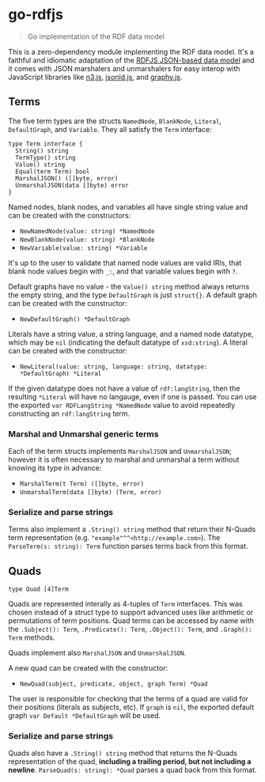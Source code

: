 # go-rdfjs

> Go implementation of the RDF data model

This is a zero-dependency module implementing the RDF data model. It's a faithful and idiomatic adaptation of the [RDFJS JSON-based data model](http://rdf.js.org/data-model-spec/) and it comes with JSON marshalers and unmarshalers for easy interop with JavaScript libraries like [n3.js](https://github.com/rdfjs/N3.js), [jsonld.js](https://github.com/digitalbazaar/jsonld.js), and [graphy.js](https://github.com/blake-regalia/graphy.js).

## Terms

The five term types are the structs `NamedNode`, `BlankNode`, `Literal`, `DefaultGraph`, and `Variable`. They all satisfy the `Term` interface:

```golang
type Term interface {
  String() string
  TermType() string
  Value() string
  Equal(term Term) bool
  MarshalJSON() ([]byte, error)
  UnmarshalJSON(data []byte) error
}
```

Named nodes, blank nodes, and variables all have single string value and can be created with the constructors:

- `NewNamedNode(value: string) *NamedNode`
- `NewBlankNode(value: string) *BlankNode`
- `NewVariable(value: string) *Variable`

It's up to the user to validate that named node values are valid IRIs, that blank node values begin with `_:`, and that variable values begin with `?`.

Default graphs have no value - the `Value() string` method always returns the empty string, and the type `DefaultGraph` is just `struct{}`. A default graph can be created with the constructor:

- `NewDefaultGraph() *DefaultGraph`

Literals have a string value, a string language, and a named node datatype, which may be `nil` (indicating the default datatype of `xsd:string`). A literal can be created with the constructor:

- `NewLiteral(value: string, language: string, datatype: *DefaultGraph) *Literal`

If the given datatype does not have a value of `rdf:langString`, then the resulting `*Literal` will have no langauge, even if one is passed. You can use the exported `var RDFLangString *NamedNode` value to avoid repeatedly constructing an `rdf:langString` term.

### Marshal and Unmarshal generic terms

Each of the term structs implements `MarshalJSON` and `UnmarshalJSON`; however it is often necessary to marshal and unmarshal a term without knowing its type in advance:

- `MarshalTerm(t Term) ([]byte, error)`
- `UnmarshalTerm(data []byte) (Term, error)`

### Serialize and parse strings

Terms also implement a `.String() string` method that return their N-Quads term representation (e.g. `"example"^^<http://example.com>`). The `ParseTerm(s: string): Term` function parses terms back from this format.

## Quads

```golang
type Quad [4]Term
```

Quads are represented interally as 4-tuples of `Term` interfaces. This was chosen instead of a struct type to support advanced uses like arithmetic or permutations of term positions. Quad terms can be accessed by name with the `.Subject(): Term`, `.Predicate(): Term`, `.Object(): Term`, and `.Graph(): Term` methods.

Quads implement also `MarshalJSON` and `UnmarshalJSON`.

A new quad can be created with the constructor:

- `NewQuad(subject, predicate, object, graph Term) *Quad`

The user is responsible for checking that the terms of a quad are valid for their positions (literals as subjects, etc). If `graph` is `nil`, the exported default graph `var Default *DefaultGraph` will be used.

### Serialize and parse strings

Quads also have a `.String() string` method that returns the N-Quads representation of the quad, **including a trailing period, but not including a newline**. `ParseQuad(s: string): *Quad` parses a quad back from this format.
